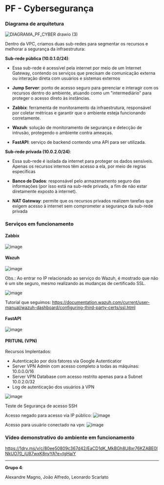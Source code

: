 # PF - Cybersegurança

### Diagrama de arquitetura

![DIAGRAMA_PF_CYBER drawio (3)](https://github.com/user-attachments/assets/bc5615ce-c6fa-4225-9ad1-775304c7bb4d)

Dentro da VPC, criamos duas sub-redes para segmentar os recursos e melhorar a segurança da infraestrutura:

**Sub-rede pública (10.0.1.0/24)**:

- Essa sub-rede é acessível pela internet por meio de um Internet Gateway, contendo os serviços que precisam de comunicação externa ou interação direta com usuários e sistemas externos

- **Jump Server**: ponto de acesso seguro para gerenciar e interagir com os recursos dentro do ambiente, atuando como um "intermediário" para proteger o acesso direto às instâncias.
- **Zabbix**: ferramenta de monitoramento da infraestrutura, responsável por coletar métricas e garantir que o ambiente esteja funcionando corretamente.
- **Wazuh**: solução de monitoramento de segurança e detecção de intrusão, protegendo o ambiente contra ameaças.
- **FastAPI**: serviço de backend contendo uma API para ser utilizada.

**Sub-rede privada (10.0.2.0/24)**:

- Essa sub-rede é isolada da internet para proteger os dados sensíveis. Apenas os recursos internos têm acesso a ela, por meio de regras específicas

- **Banco de Dados**: responsável pelo armazenamento seguro das informações (por isso está na sub-rede privada, a fim de não estar diretamente exposto à internet).
- **NAT Gateway**: permite que os recursos privados realizem tarefas que exigem acesso à internet sem comprometer a segurança da sub-rede privada

### Serviços em funcionamento
#### Zabbix

![image](https://github.com/user-attachments/assets/1b3b85e9-8f5e-4ebe-a9fa-0f700ab0a8e5)

#### Wazuh

![image](https://github.com/user-attachments/assets/8c9cab28-de04-4292-8be3-a9d32c2a1b37)

Obs.: Ao entrar no IP relacionado ao serviço do Wazuh, é mostrado que não é um site seguro, mesmo realizando as mudanças de certificado SSL.

![image](https://github.com/user-attachments/assets/e7dfbca2-77c8-4d82-b9d8-c4a620e6a018)

Tutorial que seguimos: https://documentation.wazuh.com/current/user-manual/wazuh-dashboard/configuring-third-party-certs/ssl.html


#### FastAPI

![image](https://github.com/user-attachments/assets/32575907-5a6b-4e43-bbaa-9c3cbb1fabb1)

#### PRITUNL (VPN)

Recursos Implentados: 
- Autenticação por dois fatores via Google Autenticatior
- Server VPN Admin com acesso completo a todas as máquinas: 10.0.0.0/16
- Server VPN Database com acesso restrito apenas para a Subnet 10.0.2.0/32
- Log de autenticação dos usuários à VPN

![image](https://github.com/user-attachments/assets/887442f5-2592-4901-a905-1f62a358e0b4)

Teste de Segurança de acesso SSH

Acesso negado para acesso via IP público:
![image](https://github.com/user-attachments/assets/5b1e3889-057c-4545-8a76-8d966de4c436)

Acesso para usuário conectado na vpn:
![image](https://github.com/user-attachments/assets/4126c9b6-e085-4f95-a3af-d3ed706ac4e2)




### Vídeo demonstrativo do ambiente em funcionamento

https://1drv.ms/v/c/80ee50809c367d42/EaCD1dK_MkBGh8U8xr76KZABE0INkUO70_jU87wxK8nyYA?e=tgHaiY

---








**Grupo 4**:

Alexandre Magno, João Alfredo, Leonardo Scarlato
